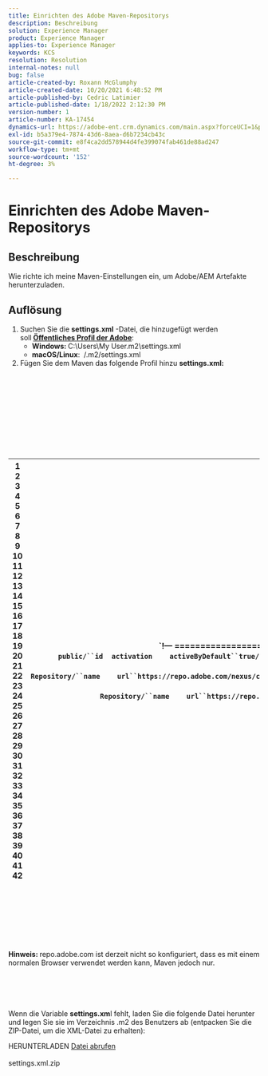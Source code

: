 ```yaml
---
title: Einrichten des Adobe Maven-Repositorys
description: Beschreibung
solution: Experience Manager
product: Experience Manager
applies-to: Experience Manager
keywords: KCS
resolution: Resolution
internal-notes: null
bug: false
article-created-by: Roxann McGlumphy
article-created-date: 10/20/2021 6:48:52 PM
article-published-by: Cedric Latimier
article-published-date: 1/18/2022 2:12:30 PM
version-number: 1
article-number: KA-17454
dynamics-url: https://adobe-ent.crm.dynamics.com/main.aspx?forceUCI=1&pagetype=entityrecord&etn=knowledgearticle&id=46958f5c-d631-ec11-b6e5-000d3a5ba97a
exl-id: b5a379e4-7874-43d6-8aea-d6b7234cb43c
source-git-commit: e8f4ca2dd578944d4fe399074fab461de88ad247
workflow-type: tm+mt
source-wordcount: '152'
ht-degree: 3%

---
```


# Einrichten des Adobe Maven-Repositorys

## Beschreibung


Wie richte ich meine Maven-Einstellungen ein, um Adobe/AEM Artefakte herunterzuladen.


## Auflösung


1. Suchen Sie die <b>settings.xml</b> -Datei, die hinzugefügt werden soll<b> [Öffentliches Profil der Adobe](https://repo.adobe.com/)</b>:
   - <b>Windows: </b>C:\Users\My User\.m2\settings.xml
   - <b>macOS/Linux</b>:  /.m2/settings.xml
2. Fügen Sie dem Maven das folgende Profil hinzu <b>settings.xml:</b>

<br><br><br><br><br> <br><br><br><br>

| 1<br>  2<br>  3<br>  4<br>  5<br>  6<br>  7<br>  8<br>  9<br>  10<br>  11<br>  12<br>  13<br>  14<br>  15<br>  16<br>  17<br>  18<br>  19<br>  20<br>  21<br>  22<br>  23<br>  24<br>  25<br>  26<br>  27<br>  28<br>  29<br>  30<br>  31<br>  32<br>  33<br>  34<br>  35<br>  36<br>  37<br>  38<br>  39<br>  40<br>  41<br>  42 | `!— ============================================================================= —``!-- A D O B E   P U B L I C   P R O F I L E                --``!— ============================================================================= —````profile````    ````id``adobe-public/``id````    ````activation````        ````activeByDefault``true/``activeByDefault````    ``/``Aktivierung````    ````properties````        ````releaseRepository-Id``adobe-public-releases/``releaseRepository-Id````    ````releaseRepository-Name``Adobe Public Releases/``releaseRepository-Name````    ````releaseRepository-URL``https://repo.adobe.com/nexus/content/groups/public/``releaseRepository-URL````    ``/``properties````    ````repositories````        ````repository````        ````id``adobe-public-releases/``id````        ````name``Adobe Public Repository/``name````        ````url``https://repo.adobe.com/nexus/content/groups/public/``url````        ````releases````            ````enabled``true/``enabled````            ````updatePolicy``never/``updatePolicy````        ``/``Releases````        ````Momentaufnahmen````            ````enabled``false/``enabled````        ``/``snapshots````    ``/``Repository````    ``/``repositories````     ````pluginRepositories````        ````pluginRepository````        ````id``adobe-public-releases/``id````        ````name``Adobe Public Repository/``name````        ````url``https://repo.adobe.com/nexus/content/groups/public/``url````        ````releases````            ````enabled``true/``enabled````            ````updatePolicy``never/``updatePolicy````        ``/``Releases````        ````Momentaufnahmen````            ````enabled``false/``enabled````        ``/``snapshots````    ``/``pluginRepository````    ``/``pluginRepositories````/&quot;profile&quot; |
| --- | --- |

<br><br><br><br><br> <br><br>
<b>Hinweis: </b>repo.adobe.com ist derzeit nicht so konfiguriert, dass es mit einem normalen Browser verwendet werden kann, Maven jedoch nur.
<br><br><br><br> <br><br>
Wenn die Variable <b>settings.xm</b>l fehlt, laden Sie die folgende Datei herunter und legen Sie sie im Verzeichnis .m2 des Benutzers ab (entpacken Sie die ZIP-Datei, um die XML-Datei zu erhalten):

HERUNTERLADEN
[Datei abrufen](https://helpx.adobe.com/content/dam/help/en/experience-manager/kb/SetUpTheAdobeMavenRepository/jcr_content/main-pars/download_section/download-1/settings_xml.zip "settings.xml.zip") <br><br>settings.xml.zip
